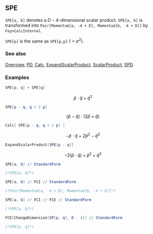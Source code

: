 ## SPE

`SPE[a, b]` denotes a $D-4$-dimensional scalar product. `SPE[a, b]` is transformed into `Pair[Momentum[a, -4 + D], Momentum[b, -4 + D]]` by `FeynCalcInternal`.

`SPE[p]` is the same as `SPE[p,p]`  $(=p^2)$.

### See also

[Overview](Extra/FeynCalc.md), [PD](PD.md), [Calc](Calc.md), [ExpandScalarProduct](ExpandScalarProduct.md), [ScalarProduct](ScalarProduct.md), [SPD](SPD.md).

### Examples

```mathematica
SPE[p, q] + SPE[q]
```

$$\hat{p}\cdot \hat{q}+\hat{q}^2$$

```mathematica
SPE[p - q, q + 2 p]
```

$$(\hat{p}-\hat{q})\cdot (2 \hat{p}+\hat{q})$$

```mathematica
Calc[ SPE[p - q, q + 2 p] ]
```

$$-\hat{p}\cdot \hat{q}+2 \hat{p}^2-\hat{q}^2$$

```mathematica
ExpandScalarProduct[SPE[p - q]]
```

$$-2 \left(\hat{p}\cdot \hat{q}\right)+\hat{p}^2+\hat{q}^2$$

```mathematica
SPE[a, b] // StandardForm

(*SPE[a, b]*)
```

```mathematica
SPE[a, b] // FCI // StandardForm

(*Pair[Momentum[a, -4 + D], Momentum[b, -4 + D]]*)
```

```mathematica
SPE[a, b] // FCI // FCE // StandardForm

(*SPE[a, b]*)
```

```mathematica
FCE[ChangeDimension[SP[p, q], D - 4]] // StandardForm

(*SPE[p, q]*)
```